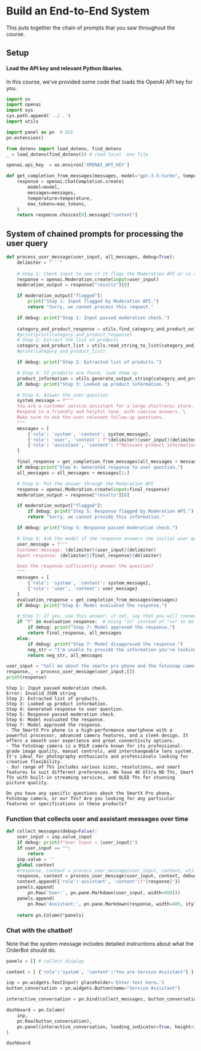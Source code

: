 # Build an End-to-End System

This puts together the chain of prompts that you saw throughout the course.

## Setup
#### Load the API key and relevant Python libaries.
In this course, we've provided some code that loads the OpenAI API key for you.


```python
import os
import openai
import sys
sys.path.append('../..')
import utils

import panel as pn  # GUI
pn.extension()

from dotenv import load_dotenv, find_dotenv
_ = load_dotenv(find_dotenv()) # read local .env file

openai.api_key  = os.environ['OPENAI_API_KEY']
```






<style>.bk-root, .bk-root .bk:before, .bk-root .bk:after {
  font-family: var(--jp-ui-font-size1);
  font-size: var(--jp-ui-font-size1);
  color: var(--jp-ui-font-color1);
}
</style>



```python
def get_completion_from_messages(messages, model="gpt-3.5-turbo", temperature=0, max_tokens=500):
    response = openai.ChatCompletion.create(
        model=model,
        messages=messages,
        temperature=temperature, 
        max_tokens=max_tokens, 
    )
    return response.choices[0].message["content"]
```

## System of chained prompts for processing the user query


```python
def process_user_message(user_input, all_messages, debug=True):
    delimiter = "```"
    
    # Step 1: Check input to see if it flags the Moderation API or is a prompt injection
    response = openai.Moderation.create(input=user_input)
    moderation_output = response["results"][0]

    if moderation_output["flagged"]:
        print("Step 1: Input flagged by Moderation API.")
        return "Sorry, we cannot process this request."

    if debug: print("Step 1: Input passed moderation check.")
    
    category_and_product_response = utils.find_category_and_product_only(user_input, utils.get_products_and_category())
    #print(print(category_and_product_response)
    # Step 2: Extract the list of products
    category_and_product_list = utils.read_string_to_list(category_and_product_response)
    #print(category_and_product_list)

    if debug: print("Step 2: Extracted list of products.")

    # Step 3: If products are found, look them up
    product_information = utils.generate_output_string(category_and_product_list)
    if debug: print("Step 3: Looked up product information.")

    # Step 4: Answer the user question
    system_message = f"""
    You are a customer service assistant for a large electronic store. \
    Respond in a friendly and helpful tone, with concise answers. \
    Make sure to ask the user relevant follow-up questions.
    """
    messages = [
        {'role': 'system', 'content': system_message},
        {'role': 'user', 'content': f"{delimiter}{user_input}{delimiter}"},
        {'role': 'assistant', 'content': f"Relevant product information:\n{product_information}"}
    ]

    final_response = get_completion_from_messages(all_messages + messages)
    if debug:print("Step 4: Generated response to user question.")
    all_messages = all_messages + messages[1:]

    # Step 5: Put the answer through the Moderation API
    response = openai.Moderation.create(input=final_response)
    moderation_output = response["results"][0]

    if moderation_output["flagged"]:
        if debug: print("Step 5: Response flagged by Moderation API.")
        return "Sorry, we cannot provide this information."

    if debug: print("Step 5: Response passed moderation check.")

    # Step 6: Ask the model if the response answers the initial user query well
    user_message = f"""
    Customer message: {delimiter}{user_input}{delimiter}
    Agent response: {delimiter}{final_response}{delimiter}

    Does the response sufficiently answer the question?
    """
    messages = [
        {'role': 'system', 'content': system_message},
        {'role': 'user', 'content': user_message}
    ]
    evaluation_response = get_completion_from_messages(messages)
    if debug: print("Step 6: Model evaluated the response.")

    # Step 7: If yes, use this answer; if not, say that you will connect the user to a human
    if "Y" in evaluation_response:  # Using "in" instead of "==" to be safer for model output variation (e.g., "Y." or "Yes")
        if debug: print("Step 7: Model approved the response.")
        return final_response, all_messages
    else:
        if debug: print("Step 7: Model disapproved the response.")
        neg_str = "I'm unable to provide the information you're looking for. I'll connect you with a human representative for further assistance."
        return neg_str, all_messages

user_input = "tell me about the smartx pro phone and the fotosnap camera, the dslr one. Also what tell me about your tvs"
response,_ = process_user_message(user_input,[])
print(response)
```

    Step 1: Input passed moderation check.
    Error: Invalid JSON string
    Step 2: Extracted list of products.
    Step 3: Looked up product information.
    Step 4: Generated response to user question.
    Step 5: Response passed moderation check.
    Step 6: Model evaluated the response.
    Step 7: Model approved the response.
    - The SmartX Pro phone is a high-performance smartphone with a powerful processor, advanced camera features, and a sleek design. It offers a smooth user experience and great connectivity options.
    - The FotoSnap camera is a DSLR camera known for its professional-grade image quality, manual controls, and interchangeable lens system. It's ideal for photography enthusiasts and professionals looking for creative flexibility.
    - Our range of TVs includes various sizes, resolutions, and smart features to suit different preferences. We have 4K Ultra HD TVs, Smart TVs with built-in streaming services, and OLED TVs for stunning picture quality.
    
    Do you have any specific questions about the SmartX Pro phone, FotoSnap camera, or our TVs? Are you looking for any particular features or specifications in these products?


### Function that collects user and assistant messages over time


```python
def collect_messages(debug=False):
    user_input = inp.value_input
    if debug: print(f"User Input = {user_input}")
    if user_input == "":
        return
    inp.value = ''
    global context
    #response, context = process_user_message(user_input, context, utils.get_products_and_category(),debug=True)
    response, context = process_user_message(user_input, context, debug=False)
    context.append({'role':'assistant', 'content':f"{response}"})
    panels.append(
        pn.Row('User:', pn.pane.Markdown(user_input, width=600)))
    panels.append(
        pn.Row('Assistant:', pn.pane.Markdown(response, width=600, style={'background-color': '#F6F6F6'})))
 
    return pn.Column(*panels)
```

### Chat with the chatbot!
Note that the system message includes detailed instructions about what the OrderBot should do.


```python
panels = [] # collect display 

context = [ {'role':'system', 'content':"You are Service Assistant"} ]  

inp = pn.widgets.TextInput( placeholder='Enter text here…')
button_conversation = pn.widgets.Button(name="Service Assistant")

interactive_conversation = pn.bind(collect_messages, button_conversation)

dashboard = pn.Column(
    inp,
    pn.Row(button_conversation),
    pn.panel(interactive_conversation, loading_indicator=True, height=300),
)

dashboard
```






<div id='1002'>
  <div class="bk-root" id="cfd2197b-26ae-496e-bb69-fec316c15fb0" data-root-id="1002"></div>
</div>
<script type="application/javascript">(function(root) {
  function embed_document(root) {
    var docs_json = {"8a0ab311-0217-4f9f-b370-c43b0575fdfd":{"defs":[{"extends":null,"module":null,"name":"ReactiveHTML1","overrides":[],"properties":[]},{"extends":null,"module":null,"name":"FlexBox1","overrides":[],"properties":[{"default":"flex-start","kind":null,"name":"align_content"},{"default":"flex-start","kind":null,"name":"align_items"},{"default":"row","kind":null,"name":"flex_direction"},{"default":"wrap","kind":null,"name":"flex_wrap"},{"default":"flex-start","kind":null,"name":"justify_content"}]},{"extends":null,"module":null,"name":"GridStack1","overrides":[],"properties":[{"default":"warn","kind":null,"name":"mode"},{"default":null,"kind":null,"name":"ncols"},{"default":null,"kind":null,"name":"nrows"},{"default":true,"kind":null,"name":"allow_resize"},{"default":true,"kind":null,"name":"allow_drag"},{"default":[],"kind":null,"name":"state"}]},{"extends":null,"module":null,"name":"click1","overrides":[],"properties":[{"default":"","kind":null,"name":"terminal_output"},{"default":"","kind":null,"name":"debug_name"},{"default":0,"kind":null,"name":"clears"}]},{"extends":null,"module":null,"name":"NotificationAreaBase1","overrides":[],"properties":[{"default":"bottom-right","kind":null,"name":"position"},{"default":0,"kind":null,"name":"_clear"}]},{"extends":null,"module":null,"name":"NotificationArea1","overrides":[],"properties":[{"default":[],"kind":null,"name":"notifications"},{"default":"bottom-right","kind":null,"name":"position"},{"default":0,"kind":null,"name":"_clear"},{"default":[{"background":"#ffc107","icon":{"className":"fas fa-exclamation-triangle","color":"white","tagName":"i"},"type":"warning"},{"background":"#007bff","icon":{"className":"fas fa-info-circle","color":"white","tagName":"i"},"type":"info"}],"kind":null,"name":"types"}]},{"extends":null,"module":null,"name":"Notification","overrides":[],"properties":[{"default":null,"kind":null,"name":"background"},{"default":3000,"kind":null,"name":"duration"},{"default":null,"kind":null,"name":"icon"},{"default":"","kind":null,"name":"message"},{"default":null,"kind":null,"name":"notification_type"},{"default":false,"kind":null,"name":"_destroyed"}]},{"extends":null,"module":null,"name":"TemplateActions1","overrides":[],"properties":[{"default":0,"kind":null,"name":"open_modal"},{"default":0,"kind":null,"name":"close_modal"}]},{"extends":null,"module":null,"name":"MaterialTemplateActions1","overrides":[],"properties":[{"default":0,"kind":null,"name":"open_modal"},{"default":0,"kind":null,"name":"close_modal"}]}],"roots":{"references":[{"attributes":{"children":[{"id":"1005"}],"margin":[0,0,0,0],"name":"Row00103"},"id":"1004","type":"Row"},{"attributes":{"args":{"bidirectional":false,"properties":{"event:button_click":"loading"},"source":{"id":"1005"},"target":{"id":"1006"}},"code":"\n    if ('event:button_click'.startsWith('event:')) {\n      var value = true\n    } else {\n      var value = source['event:button_click'];\n      value = value;\n    }\n    if (typeof value !== 'boolean' || source.labels !== ['Loading']) {\n      value = true\n    }\n    var css_classes = target.css_classes.slice()\n    var loading_css = ['pn-loading', 'arc']\n    if (value) {\n      for (var css of loading_css) {\n        if (!(css in css_classes)) {\n          css_classes.push(css)\n        }\n      }\n    } else {\n     for (var css of loading_css) {\n        var index = css_classes.indexOf(css)\n        if (index > -1) {\n          css_classes.splice(index, 1)\n        }\n      }\n    }\n    target['css_classes'] = css_classes\n    ","tags":[[140658403957488,[null,"event:button_click"],[null,"loading"]]]},"id":"1008","type":"CustomJS"},{"attributes":{"children":[{"id":"1007"}],"height":300,"margin":[0,0,0,0],"min_height":300,"name":"Row00108"},"id":"1006","type":"Row"},{"attributes":{"children":[{"id":"1003"},{"id":"1004"},{"id":"1006"}],"margin":[0,0,0,0],"name":"Column00110"},"id":"1002","type":"Column"},{"attributes":{"icon":null,"js_event_callbacks":{"button_click":[{"id":"1008"}]},"label":"Service Assistant","margin":[5,10,5,10],"subscribed_events":["button_click"]},"id":"1005","type":"Button"},{"attributes":{"reload":false},"id":"1010","type":"panel.models.location.Location"},{"attributes":{"margin":[5,10,5,10],"max_length":5000,"placeholder":"Enter text here\u2026"},"id":"1003","type":"TextInput"},{"attributes":{"client_comm_id":"4d6cec899a1d46309a6e55758c231554","comm_id":"732cc813943c45668b9ba91dfd418456","plot_id":"1002"},"id":"1009","type":"panel.models.comm_manager.CommManager"},{"attributes":{"margin":[5,5,5,5],"name":"Str00106","text":"&lt;pre&gt; &lt;/pre&gt;"},"id":"1007","type":"panel.models.markup.HTML"}],"root_ids":["1002","1009","1010"]},"title":"Bokeh Application","version":"2.4.3"}};
    var render_items = [{"docid":"8a0ab311-0217-4f9f-b370-c43b0575fdfd","root_ids":["1002"],"roots":{"1002":"cfd2197b-26ae-496e-bb69-fec316c15fb0"}}];
    root.Bokeh.embed.embed_items_notebook(docs_json, render_items);
    for (const render_item of render_items) {
      for (const root_id of render_item.root_ids) {
	const id_el = document.getElementById(root_id)
	if (id_el.children.length && (id_el.children[0].className === 'bk-root')) {
	  const root_el = id_el.children[0]
	  root_el.id = root_el.id + '-rendered'
	}
      }
    }
  }
  if (root.Bokeh !== undefined && root.Bokeh.Panel !== undefined) {
    embed_document(root);
  } else {
    var attempts = 0;
    var timer = setInterval(function(root) {
      if (root.Bokeh !== undefined && root.Bokeh.Panel !== undefined) {
        clearInterval(timer);
        embed_document(root);
      } else if (document.readyState == "complete") {
        attempts++;
        if (attempts > 200) {
          clearInterval(timer);
          console.log("Bokeh: ERROR: Unable to run BokehJS code because BokehJS library is missing");
        }
      }
    }, 25, root)
  }
})(window);</script>


